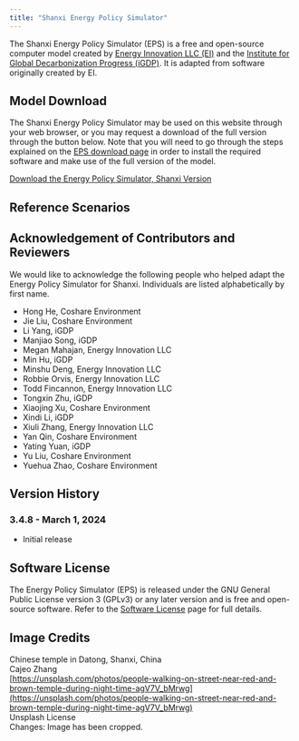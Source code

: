 ```yaml
---
title: "Shanxi Energy Policy Simulator"
---
```


The Shanxi Energy Policy Simulator (EPS) is a free and open-source computer model created by [Energy Innovation LLC (EI)](https://energyinnovation.org/) and the [Institute for Global Decarbonization Progress (iGDP)](http://www.igdp.cn/). It is adapted from software originally created by EI.

## Model Download

The Shanxi Energy Policy Simulator may be used on this website through your web browser, or you may request a download of the full version through the button below. Note that you will need to go through the steps explained on the [EPS download page](../download) in order to install the required software and make use of the full version of the model.

<p><a href="https://forms.monday.com/forms/6f93b42759b89d456e0b875e80150bd5?r=use1" class="btn">Download the Energy Policy Simulator, Shanxi Version</a></p>

## Reference Scenarios

## Acknowledgement of Contributors and Reviewers
We would like to acknowledge the following people who helped adapt the Energy Policy Simulator for Shanxi. Individuals are listed alphabetically by first name.

* Hong He, Coshare Environment
* Jie Liu, Coshare Environment
* Li Yang, iGDP
* Manjiao Song, iGDP
* Megan Mahajan, Energy Innovation LLC
* Min Hu, iGDP
* Minshu Deng, Energy Innovation LLC
* Robbie Orvis, Energy Innovation LLC
* Todd Fincannon, Energy Innovation LLC
* Tongxin Zhu, iGDP
* Xiaojing Xu, Coshare Environment
* Xindi Li, iGDP
* Xiuli Zhang, Energy Innovation LLC
* Yan Qin, Coshare Environment
* Yating Yuan, iGDP
* Yu Liu, Coshare Environment
* Yuehua Zhao, Coshare Environment

## Version History

### **3.4.8 - March 1, 2024**

* Initial release

## Software License

The Energy Policy Simulator (EPS) is released under the GNU General Public License version 3 (GPLv3) or any later version and is free and open-source software. Refer to the [Software License](../software-license) page for full details.

## Image Credits
Chinese temple in Datong, Shanxi, China<br/>
Cajeo Zhang<br/>
[https://unsplash.com/photos/people-walking-on-street-near-red-and-brown-temple-during-night-time-agV7V_bMrwg](https://unsplash.com/photos/people-walking-on-street-near-red-and-brown-temple-during-night-time-agV7V_bMrwg)<br/>
Unsplash License<br/>
Changes: Image has been cropped.

